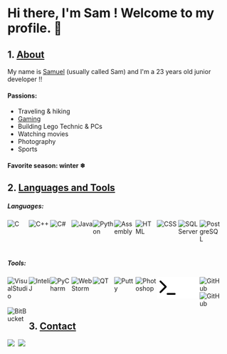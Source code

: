 # Hi there, I'm Sam ! Welcome to my profile. 👋 

## 1. <ins> About </ins>

My name is [Samuel][linkedin] (usually called Sam) and I'm a 23 years old junior developer !!
#### Passions:
- Traveling & hiking
- [Gaming][steam]
- Building Lego Technic & PCs
- Watching movies
- Photography
- Sports
#### Favorite season: winter ❄


## 2. <ins>Languages and Tools </ins>

##### Languages:
<img align="left" title="C" width="48px" src="https://cdn.jsdelivr.net/gh/devicons/devicon/icons/c/c-original.svg" />
<img align="left" title="C++" width="48px" src="https://cdn.jsdelivr.net/gh/devicons/devicon/icons/cplusplus/cplusplus-original.svg" />
<img align="left" title="C#" width="48px" src="https://cdn.jsdelivr.net/gh/devicons/devicon/icons/csharp/csharp-original.svg" />
<img align="left" title="Java" width="48px" src="https://cdn.jsdelivr.net/gh/devicons/devicon/icons/java/java-original.svg" />
<img align="left" title="Python" width="48px" src="https://cdn.jsdelivr.net/gh/devicons/devicon/icons/python/python-original.svg" />
<img align="left" title="Assembly" width="48px" src="https://hackr.io/tutorials/assembly-language/logo-assembly-language.svg?ver=1603208610" />
<img align="left" title="HTML" width="48px" src="https://cdn.jsdelivr.net/gh/devicons/devicon/icons/html5/html5-original.svg" />
<img align="left" title="CSS" width="48px" src="https://cdn.jsdelivr.net/gh/devicons/devicon/icons/css3/css3-original.svg" />
<img align="left" title="SQLServer" width="48px" src="https://user-images.githubusercontent.com/4249331/52232852-e2c4f780-28bd-11e9-835d-1e3cf3e43888.png" />
<img align="left" title="PostgreSQL" width="48px" src="https://cdn.jsdelivr.net/gh/devicons/devicon/icons/postgresql/postgresql-original.svg" />


<br />
<br />
<br />
<br />

##### Tools:
<img align="left" title="VisualStudio" width="48px" src="https://cdn.jsdelivr.net/gh/devicons/devicon/icons/visualstudio/visualstudio-plain.svg" />
<img align="left" title="InteliJ" width="48px" src="https://cdn.jsdelivr.net/gh/devicons/devicon/icons/intellij/intellij-original.svg" />
<img align="left" title="PyCharm" width="48px" src="https://cdn.jsdelivr.net/gh/devicons/devicon/icons/pycharm/pycharm-original.svg" />
<img align="left" title="WebStorm" width="48px" src="https://cdn.jsdelivr.net/gh/devicons/devicon/icons/webstorm/webstorm-original.svg" />
<img align="left" title="QT" width="48px" src="https://cdn.jsdelivr.net/gh/devicons/devicon/icons/qt/qt-original.svg" />
<img align="left" title="Putty" width="48px" src="https://cdn.jsdelivr.net/gh/devicons/devicon/icons/putty/putty-original.svg" />
<img align="left" title="Photoshop" width="48px" src="https://cdn.jsdelivr.net/gh/devicons/devicon/icons/photoshop/photoshop-plain.svg" />
<img align="left" title="Terminal" width="48px" src="https://raw.githubusercontent.com/codeSTACKr/codeSTACKr/master/img/terminal-light.svg#gh-light-mode-only" />
<img align="left" title="Terminal" width="48px" src="https://raw.githubusercontent.com/codeSTACKr/codeSTACKr/master/img/terminal-dark.svg#gh-dark-mode-only" />
<img align="left" title="GitHub" width="48px" src="https://user-images.githubusercontent.com/3369400/139447912-e0f43f33-6d9f-45f8-be46-2df5bbc91289.png#gh-dark-mode-only" />
<img align="left" title="GitHub" width="48px" src="https://user-images.githubusercontent.com/3369400/139448065-39a229ba-4b06-434b-bc67-616e2ed80c8f.png#gh-light-mode-only" />
<img align="left" title="BitBucket" width="48px" src="https://cdn.jsdelivr.net/gh/devicons/devicon/icons/bitbucket/bitbucket-original.svg" />

<br />
<br />
<br />
<br />

## 3. <ins>Contact</ins>
<a href="https://www.linkedin.com/in/samuel-sarkozi/"><img align="left" width="24px" src="https://cdn.jsdelivr.net/gh/devicons/devicon/icons/linkedin/linkedin-original.svg" /></a>
<a href="https://www.facebook.com/sami.sarkozi19/"><img align="left" width="24px" src="https://cdn.jsdelivr.net/gh/devicons/devicon/icons/facebook/facebook-original.svg" /></a>




[linkedin]: https://www.linkedin.com/in/samuel-sarkozi/
[steam]: https://steamcommunity.com/id/Delta_GamerXD

<!---
samiben19/samiben19 is a ✨ special ✨ repository because its `README.md` (this file) appears on your GitHub profile.
You can click the Preview link to take a look at your changes.
--->
